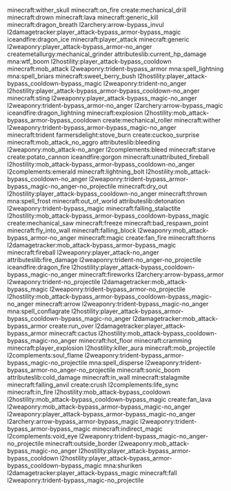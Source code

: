 minecraft:wither_skull
minecraft:on_fire
create:mechanical_drill
minecraft:drown
minecraft:lava
minecraft:generic_kill
minecraft:dragon_breath
l2archery:arrow-bypass_invul
l2damagetracker:player_attack-bypass_armor-bypass_magic
iceandfire:dragon_ice
minecraft:player_attack
minecraft:generic
l2weaponry:player_attack-bypass_armor-no_anger
createmetallurgy:mechanical_grinder
attributeslib:current_hp_damage
mna:wtf_boom
l2hostility:player_attack-bypass_cooldown
minecraft:mob_attack
l2weaponry:trident-bypass_armor
mna:spell_lightning
mna:spell_briars
minecraft:sweet_berry_bush
l2hostility:player_attack-bypass_cooldown-bypass_magic
l2weaponry:trident-no_anger
l2hostility:player_attack-bypass_armor-bypass_cooldown-no_anger
minecraft:sting
l2weaponry:player_attack-bypass_magic-no_anger
l2weaponry:trident-bypass_armor-no_anger
l2archery:arrow-bypass_magic
iceandfire:dragon_lightning
minecraft:explosion
l2hostility:mob_attack-bypass_armor-bypass_cooldown
create:mechanical_roller
minecraft:wither
l2weaponry:trident-bypass_armor-bypass_magic-no_anger
minecraft:trident
farmersdelight:stove_burn
create:cuckoo_surprise
minecraft:mob_attack_no_aggro
attributeslib:bleeding
l2weaponry:mob_attack-no_anger
l2complements:bleed
minecraft:starve
create:potato_cannon
iceandfire:gorgon
minecraft:unattributed_fireball
l2hostility:mob_attack-bypass_armor-bypass_cooldown-no_anger
l2complements:emerald
minecraft:lightning_bolt
l2hostility:mob_attack-bypass_cooldown-no_anger
l2weaponry:trident-bypass_armor-bypass_magic-no_anger-no_projectile
minecraft:dry_out
l2hostility:player_attack-bypass_cooldown-no_anger
minecraft:thrown
mna:spell_frost
minecraft:out_of_world
attributeslib:detonation
l2weaponry:trident-bypass_magic
minecraft:falling_stalactite
l2hostility:mob_attack-bypass_armor-bypass_cooldown-bypass_magic
create:mechanical_saw
minecraft:freeze
minecraft:bad_respawn_point
minecraft:fly_into_wall
minecraft:falling_block
l2weaponry:mob_attack-bypass_armor-no_anger
minecraft:magic
create:fan_fire
minecraft:thorns
l2damagetracker:mob_attack-bypass_armor-bypass_magic
minecraft:fireball
l2weaponry:player_attack-no_anger
attributeslib:fire_damage
l2weaponry:trident-no_anger-no_projectile
iceandfire:dragon_fire
l2hostility:player_attack-bypass_cooldown-bypass_magic-no_anger
minecraft:fireworks
l2archery:arrow-bypass_armor
l2weaponry:trident-no_projectile
l2damagetracker:mob_attack-bypass_magic
l2weaponry:trident-bypass_armor-no_projectile
l2hostility:mob_attack-bypass_armor-bypass_cooldown-bypass_magic-no_anger
minecraft:arrow
l2weaponry:trident-bypass_magic-no_anger
mna:spell_conflagrate
l2hostility:player_attack-bypass_armor-bypass_cooldown-bypass_magic-no_anger
l2damagetracker:mob_attack-bypass_armor
create:run_over
l2damagetracker:player_attack-bypass_armor
minecraft:cactus
l2hostility:mob_attack-bypass_cooldown-bypass_magic-no_anger
minecraft:hot_floor
minecraft:cramming
minecraft:player_explosion
l2hostility:killer_aura
minecraft:mob_projectile
l2complements:soul_flame
l2weaponry:trident-bypass_armor-bypass_magic-no_projectile
mna:spell_disperse
l2weaponry:trident-bypass_armor-no_anger-no_projectile
minecraft:sonic_boom
attributeslib:cold_damage
minecraft:in_wall
minecraft:stalagmite
minecraft:falling_anvil
create:crush
l2complements:life_sync
minecraft:in_fire
l2hostility:mob_attack-bypass_cooldown
l2hostility:mob_attack-bypass_cooldown-bypass_magic
create:fan_lava
l2weaponry:mob_attack-bypass_armor-bypass_magic-no_anger
l2weaponry:player_attack-bypass_armor-bypass_magic-no_anger
l2archery:arrow-bypass_armor-bypass_magic
l2weaponry:trident-bypass_armor-bypass_magic
minecraft:indirect_magic
l2complements:void_eye
l2weaponry:trident-bypass_magic-no_anger-no_projectile
minecraft:outside_border
l2weaponry:mob_attack-bypass_magic-no_anger
l2hostility:player_attack-bypass_armor-bypass_cooldown
l2hostility:player_attack-bypass_armor-bypass_cooldown-bypass_magic
mna:shuriken
l2damagetracker:player_attack-bypass_magic
minecraft:fall
l2weaponry:trident-bypass_magic-no_projectile